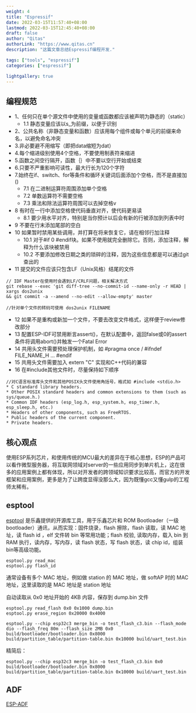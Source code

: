 ```yaml
---
weight: 4
title: "Espressif"
date: 2022-03-15T11:57:40+08:00
lastmod: 2022-03-15T12:45:40+08:00
draft: false
author: "Qitas"
authorLink: "https://www.qitas.cn"
description: "这篇文章总结Espressif编程开发."

tags: ["tools", "espressif"]
categories: ["espressif"]

lightgallery: true
---
```


## 编程规范

* 1、任何只在单个源文件中使用的变量或函数都应该被声明为静态的（static）
    * 1.1 静态变量应该以s_为前缀，以便于识别
* 2、公共名称（非静态变量和函数）应该用每个组件或每个单元的前缀来命名，以避免命名冲突
* 3.非必要避不用缩写（即把data缩短为dat）
* 4.每个缩进级别使用4个空格，不要使用制表符来缩进
* 5.函数之间空行隔开，函数｛｝中不要以空行开始或结束
* 6.只要不严重影响可读性，最大行长为120个字符
* 7.始终在if、switch、for等条件和循环关键词后面添加个空格，而不是直接加()
    * 7.1 在二进制运算符周围添加单个空格
    * 7.2 单数运算符不需要空格
    * 7.3 乘法和除法运算符周围可以去掉空格v
* 8 有时在一行中添加空格使代码垂直对齐，使代码更易读
    * 8.1 要少用水平对齐，特别是当你预计以后会有新的行被添加到列表中时
* 9 不要在行末添加尾部的空白
* 10 如果暂时禁用某些调用，并打算在将来恢复它，请在相邻行加注释
    * 10.1 对于#if 0 #endif块。如果不使用就完全删除它。否则，添加注释，解释为什么该块被禁用
    * 10.2 不要添加修改日期之类的琐碎的注释，因为这些信息都是可以通过git查出的
* 11 提交的文件应该只包含LF（Unix风格）结尾的文件

```
// IDF Master在使用时会遇到LF/CRLF问题，相关解决方式
git rebase --exec 'git diff-tree --no-commit-id --name-only -r HEAD | xargs dos2unix
&& git commit -a --amend --no-edit --allow-empty' master

//针对单个文件的转码可使用 dos2unix FILENAME

```
* 12 如果不是重构或新加一个文件，不要去改变文件格式，这样便于review修改部分
* 13 配置ESP-IDF可禁用断言assert()，在默认配置中，返回false或0的assert条件将调用abort()并触发一个Fatal Error
* 14 共用头文件需要预处理保护机制，如 #pragma once / #ifndef FILE_NAME_H ... #endif
* 15 共用头文件需要加入 extern "C" 实现和C++代码的兼容
* 16 在#include其他文件时，尽量保持如下顺序
```
//对C语言标准库头文件和其他POSIX头文件使用角括号，格式如 #include <stdio.h>
* C standard library headers.
* Other POSIX standard headers and common extensions to them (such as sys/queue.h.)
* Common IDF headers (esp_log.h, esp_system.h, esp_timer.h, esp_sleep.h, etc.)
* Headers of other components, such as FreeRTOS.
* Public headers of the current component.
* Private headers.

```

## 核心观点

使用ESP系列芯片，和使用传统的MCU最大的差异在于核心思想，ESP的产品可以看作微型服务器，将互联网领域对server的一些应用同步到单片机上，这在很多的应用案例上都有体现，所以对开发者的跨领域知识要求比较高，而官方的开发框架和应用案例，更多是为了让跨度显得没那么大，因为既懂gcc又懂gulp的工程师太稀有。



## esptool

[esptool](https://github.com/espressif/esptool) 是乐鑫提供的开源库工具，用于乐鑫芯片和 ROM Bootloader（一级 bootloader）通讯，从而实现：固件烧录，flash 擦除，flash 读取，读 MAC 地址，读 flash id ，elf 文件转 bin 等常用功能；flash 校验, 读取内存，载入 bin 到 RAM 执行，读内存，写内存，读 flash 状态，写 flash 状态，读 chip id，组装 bin等高级功能。


```
esptool.py read_mac
esptool.py flash_id
```
通常设备有多个 MAC 地址，例如做 station 的 MAC 地址，做 softAP 时的 MAC 地址，这里读取的是 MAC 地址是 station 地址

自动读取从 0x0 地址开始的 4KB 内容，保存到 dump.bin 文件

```
esptool.py read_flash 0x0 0x1000 dump.bin
esptool.py erase_region 0x20000 0x4000
```

```
esptool.py --chip esp32c3 merge_bin -o test_flash_c3.bin --flash_mode dio --flash_freq 80m --flash_size 2MB 0x0 build/bootloader/bootloader.bin 0x8000 build/partition_table/partition-table.bin 0x10000 build/uart_test.bin
```

精简后：

```
esptool.py --chip esp32c3 merge_bin -o test_flash_c3.bin 0x0 build/bootloader/bootloader.bin 0x8000 build/partition_table/partition-table.bin 0x10000 build/uart_test.bin
```



## ADF

[ESP-ADF](https://github.com/espressif/esp-adf)
